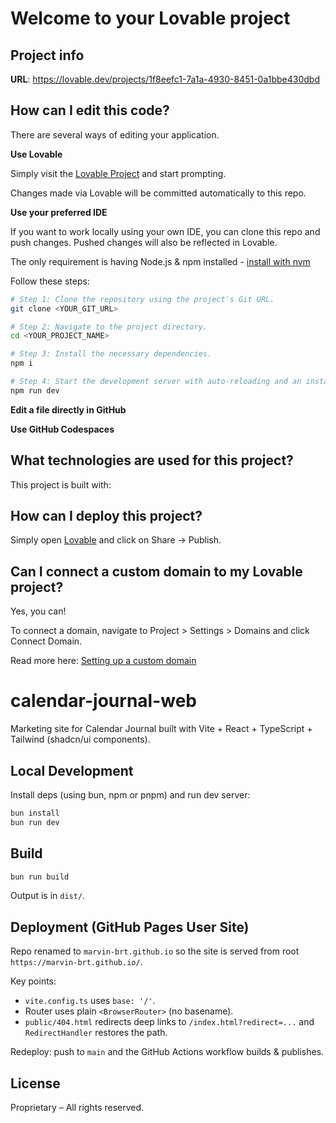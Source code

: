 # Welcome to your Lovable project

## Project info

**URL**: https://lovable.dev/projects/1f8eefc1-7a1a-4930-8451-0a1bbe430dbd

## How can I edit this code?

There are several ways of editing your application.

**Use Lovable**

Simply visit the [Lovable Project](https://lovable.dev/projects/1f8eefc1-7a1a-4930-8451-0a1bbe430dbd) and start prompting.

Changes made via Lovable will be committed automatically to this repo.

**Use your preferred IDE**

If you want to work locally using your own IDE, you can clone this repo and push changes. Pushed changes will also be reflected in Lovable.

The only requirement is having Node.js & npm installed - [install with nvm](https://github.com/nvm-sh/nvm#installing-and-updating)

Follow these steps:

```sh
# Step 1: Clone the repository using the project's Git URL.
git clone <YOUR_GIT_URL>

# Step 2: Navigate to the project directory.
cd <YOUR_PROJECT_NAME>

# Step 3: Install the necessary dependencies.
npm i

# Step 4: Start the development server with auto-reloading and an instant preview.
npm run dev
```

**Edit a file directly in GitHub**


**Use GitHub Codespaces**


## What technologies are used for this project?

This project is built with:


## How can I deploy this project?

Simply open [Lovable](https://lovable.dev/projects/1f8eefc1-7a1a-4930-8451-0a1bbe430dbd) and click on Share -> Publish.

## Can I connect a custom domain to my Lovable project?

Yes, you can!

To connect a domain, navigate to Project > Settings > Domains and click Connect Domain.

Read more here: [Setting up a custom domain](https://docs.lovable.dev/tips-tricks/custom-domain#step-by-step-guide)

# calendar-journal-web

Marketing site for Calendar Journal built with Vite + React + TypeScript + Tailwind (shadcn/ui components).

## Local Development

Install deps (using bun, npm or pnpm) and run dev server:

```bash
bun install
bun run dev
```

## Build

```bash
bun run build
```

Output is in `dist/`.

## Deployment (GitHub Pages User Site)

Repo renamed to `marvin-brt.github.io` so the site is served from root `https://marvin-brt.github.io/`.

Key points:
- `vite.config.ts` uses `base: '/'`.
- Router uses plain `<BrowserRouter>` (no basename).
- `public/404.html` redirects deep links to `/index.html?redirect=...` and `RedirectHandler` restores the path.

Redeploy: push to `main` and the GitHub Actions workflow builds & publishes.

## License
Proprietary – All rights reserved.
